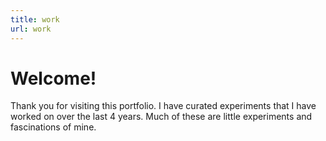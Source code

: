 ```yaml
---
title: work
url: work
---
```


# Welcome!

Thank you for visiting this portfolio. I have curated experiments that I have worked on over the last 4 years. Much of these are little experiments and fascinations of mine.